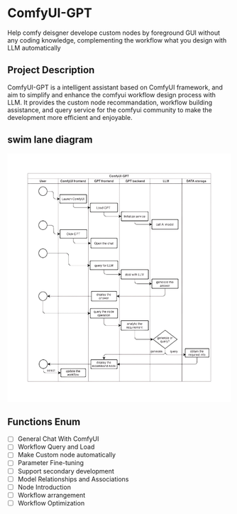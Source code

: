 # ComfyUI-GPT
Help comfy deisgner develope custom nodes by foreground GUI without any coding knowledge, complementing the workflow what you design with LLM automatically 

## Project Description
ComfyUI-GPT is a intelligent assistant based on ComfyUI framework, and aim to simplify and enhance the comfyui workflow design process with LLM. It provides the custom node recommandation, workflow building assistance, and query service for the comfyui community to make the development more efficient and enjoyable.

## swim lane diagram

![swim lane diagram](./assets/ComfyUI-GPT-Swim-Lane.png)

## Functions Enum

- [ ] General Chat With ComfyUI
- [ ] Workflow Query and Load 
- [ ] Make Custom node automatically
- [ ] Parameter Fine-tuning
- [ ] Support secondary development
- [ ] Model Relationships and Associations 
- [ ] Node Introduction
- [ ] Workflow arrangement
- [ ] Workflow Optimization
